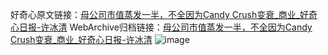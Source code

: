 好奇心原文链接：[母公司市值蒸发一半，不全因为Candy Crush变衰_商业_好奇心日报-许冰清](https://www.qdaily.com/articles/3402.html)
WebArchive归档链接：[母公司市值蒸发一半，不全因为Candy Crush变衰_商业_好奇心日报-许冰清](http://web.archive.org/web/20160410162859/http://www.qdaily.com/articles/3402.html)
![image](http://ww3.sinaimg.cn/large/007d5XDply1g3varb606nj30u031f1kx)